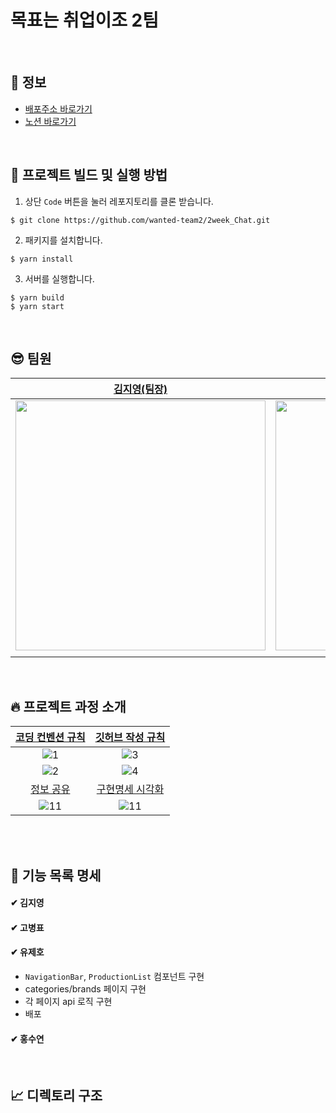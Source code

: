 # 목표는 취업이조 2팀
<br>

## 🚀 정보

- [배포주소 바로가기](https://3week-ncnc-nrc5qsatr-wanted2.vercel.app/)
- [노션 바로가기](https://sleepy-oxygen-343.notion.site/41970b5fee2d45aebd7b01de061039eb)

<br>


## 👀 프로젝트 빌드 및 실행 방법

1. 상단 `Code` 버튼을 눌러 레포지토리를 클론 받습니다.

```
$ git clone https://github.com/wanted-team2/2week_Chat.git
```

2. 패키지를 설치합니다.

```
$ yarn install
```

3. 서버를 실행합니다.

```
$ yarn build
$ yarn start
```
<br>

## 😎 팀원

| [김지영(팀장)](https://github.com/Jeong-jeong) | [고병표](https://github.com/kokoball) | [유제호](https://github.com/ludacirs) | [홍수연](https://github.com/suyeon-hong)
|--|--|--|--|
|<img src="https://user-images.githubusercontent.com/68528752/153546074-abd9a7df-771c-4f14-8a2f-a77246210b1c.jpeg" width="400px"/> |<img src="https://user-images.githubusercontent.com/68528752/153546140-b58f43fe-4730-46ca-bfda-0b048f36d24f.JPG" width="400px"/> | <img src="https://user-images.githubusercontent.com/68528752/153545718-c688e091-53a3-4e30-97fd-a2f00ab97aa8.JPG" width="400px">| <img src="https://user-images.githubusercontent.com/68528752/153545721-ecc413f4-9d1b-45e0-9909-423c27128b1c.jpeg" width="400px">
|||||


<br>

## 🔥 프로젝트 과정 소개
| [코딩 컨벤션 규칙](https://sleepy-oxygen-343.notion.site/9c06caa291f44d129f3b707fd4627aa0) | [깃허브 작성 규칙](https://sleepy-oxygen-343.notion.site/9c06caa291f44d129f3b707fd4627aa0) |
|:--:|:--:|
|![1](https://user-images.githubusercontent.com/78653426/152985098-26a0af22-9186-4d1b-b302-ef5246f85b29.png)|![3](https://user-images.githubusercontent.com/78653426/152985107-45acb775-a967-4e8d-a0d9-271171369fed.png)|
|![2](https://user-images.githubusercontent.com/78653426/152985104-7c2ac57a-1491-4d2f-90cf-3d1ae24c6799.png)|![4](https://user-images.githubusercontent.com/78653426/152985109-90d48190-b379-481d-aa1f-66ed1f86e581.png)|
| [정보 공유](https://www.notion.so/5520df8322e549ebb29b4528de020d52) | [구현명세 시각화](https://www.figma.com/file/4Cd5n1VVGLrAzlldO6FEEe/Swit?node-id=0%3A1) |
|![11](https://user-images.githubusercontent.com/78653426/153548448-d9e13041-e5fa-4b66-b69f-9b54b8d8fbdc.png)|![11](https://user-images.githubusercontent.com/78653426/153548281-6e4d5866-29ef-4a4d-b9e2-2c64c4e01dd2.png)|



<br>
<br>


## 📝 기능 목록 명세
#### ✔ 김지영
#### ✔ 고병표
#### ✔ 유제호
- `NavigationBar`, `ProductionList` 컴포넌트 구현
- categories/brands 페이지 구현
- 각 페이지 api 로직 구현
- 배포
#### ✔ 홍수연

<br>

## 📈 디렉토리 구조
```
```
